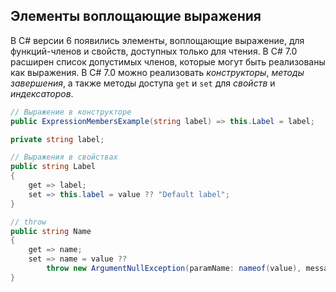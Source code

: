 ## Элементы воплощающие выражения

В C# версии 6 появились элементы, воплощающие выражение, для функций-членов и свойств, доступных только для чтения. В C# 7.0 расширен список допустимых членов, которые могут быть реализованы как выражения. В C# 7.0 можно реализовать _конструкторы_, _методы завершения_, а также методы доступа `get` и `set` для _свойств_ и _индексаторов_.

```c#
// Выражение в конструкторе
public ExpressionMembersExample(string label) => this.Label = label;

private string label;

// Выражения в свойствах
public string Label
{
    get => label;
    set => this.label = value ?? "Default label";
}

// throw
public string Name
{
    get => name;
    set => name = value ??
        throw new ArgumentNullException(paramName: nameof(value), message: "Name cannot be null");
}

```